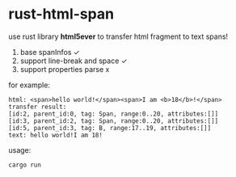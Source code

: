 # rust-html-span

use rust library **html5ever** to transfer html fragment to text spans!
1. base spanInfos ✓
2. support line-break and space ✓
3. support properties parse x

for example:
```shell
html: <span>hello world!</span><span>I am <b>18</b>!</span>
transfer result:
[id:2, parent_id:0, tag: Span, range:0..20, attributes:[]]
[id:3, parent_id:2, tag: Span, range:0..20, attributes:[]]
[id:5, parent_id:3, tag: B, range:17..19, attributes:[]]
text: hello world!I am 18!
```

usage:
```shell
cargo run
```
